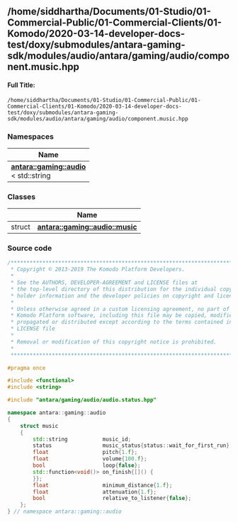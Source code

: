 

## /home/siddhartha/Documents/01-Studio/01-Commercial-Public/01-Commercial-Clients/01-Komodo/2020-03-14-developer-docs-test/doxy/submodules/antara-gaming-sdk/modules/audio/antara/gaming/audio/component.music.hpp

#### Full Title:
```
/home/siddhartha/Documents/01-Studio/01-Commercial-Public/01-Commercial-Clients/01-Komodo/2020-03-14-developer-docs-test/doxy/submodules/antara-gaming-sdk/modules/audio/antara/gaming/audio/component.music.hpp
```







### Namespaces

| Name           |
| -------------- |
| **[antara::gaming::audio](Namespaces/namespaceantara_1_1gaming_1_1audio.md)** <br>< std::string  |

### Classes

|                | Name           |
| -------------- | -------------- |
| struct | **[antara::gaming::audio::music](Classes/structantara_1_1gaming_1_1audio_1_1music.md)**  |















### Source code

```cpp
/******************************************************************************
 * Copyright © 2013-2019 The Komodo Platform Developers.                      *
 *                                                                            *
 * See the AUTHORS, DEVELOPER-AGREEMENT and LICENSE files at                  *
 * the top-level directory of this distribution for the individual copyright  *
 * holder information and the developer policies on copyright and licensing.  *
 *                                                                            *
 * Unless otherwise agreed in a custom licensing agreement, no part of the    *
 * Komodo Platform software, including this file may be copied, modified,     *
 * propagated or distributed except according to the terms contained in the   *
 * LICENSE file                                                               *
 *                                                                            *
 * Removal or modification of this copyright notice is prohibited.            *
 *                                                                            *
 ******************************************************************************/

#pragma once

#include <functional> 
#include <string>     

#include "antara/gaming/audio/audio.status.hpp" 

namespace antara::gaming::audio
{
    struct music
    {
        std::string           music_id;
        status                music_status{status::wait_for_first_run};
        float                 pitch{1.f};
        float                 volume{100.f};
        bool                  loop{false};
        std::function<void()> on_finish{[]() {
        }};
        float                 minimum_distance{1.f};
        float                 attenuation{1.f};
        bool                  relative_to_listener{false};
    };
} // namespace antara::gaming::audio
```




